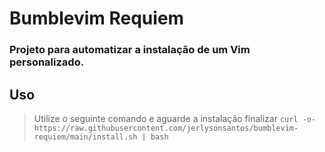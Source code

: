 # Bumblevim Requiem

### Projeto para automatizar a instalação de um Vim personalizado.

## Uso

> Utilize o seguinte comando e aguarde a instalação finalizar `curl -o- https://raw.githubusercontent.com/jerlysonsantos/bumblevim-requiem/main/install.sh | bash`

